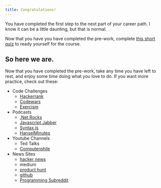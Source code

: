 ```yaml
---
title: Congratulations!
---
```


You have completed the first step to the next part of your career path. I know
it can be a little daunting, but that is normal.

Now that you have you have completed the pre-work, complete
[this short quiz](https://goo.gl/forms/4BHYQDOUSGaY7jrj1) to ready yourself for
the course.

## So here we are.

Now that you have completed the pre-work, take any time you have left to rest,
and enjoy some time doing what you love to do. If you want more practice, check
out these:

- Code Challenges
  - [Hackerrank](https://www.hackerrank.com)
  - [Codewars](https://www.codewars.com)
  - [Exercism](https://exercism.io/)
- Podcasts
  - [.Net Rocks](https://dotnetrocks.com/)
  - [Javascript Jabber](https://devchat.tv/js-jabber/)
  - [Syntax.js](https://syntax.fm/)
  - [HanselMinutes](https://www.hanselminutes.com/)
- Youtube Channels
  - Ted Talks
  - [Computerphile](https://www.youtube.com/channel/UC9-y-6csu5WGm29I7JiwpnA)
- News Sites
  - [hacker news](https://news.ycombinator.com/)
  - medium
  - [product hunt](https://www.producthunt.com/)
  - [github](https://github.com)
  - [Programming Subreddit](https://reddit.com/r/programming/)
